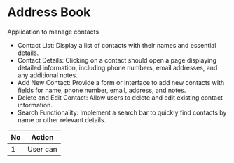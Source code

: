 # Address Book

Application to manage contacts

- Contact List: Display a list of contacts with their names and essential details.
- Contact Details: Clicking on a contact should open a page displaying detailed information, including phone numbers, email addresses, and any additional notes.
- Add New Contact: Provide a form or interface to add new contacts with fields for name, phone number, email, address, and notes.
- Delete and Edit Contact: Allow users to delete and edit existing contact information.
- Search Functionality: Implement a search bar to quickly find contacts by name or other relevant details.

| No    | Action |
|----   |--------|
|1      | User can 